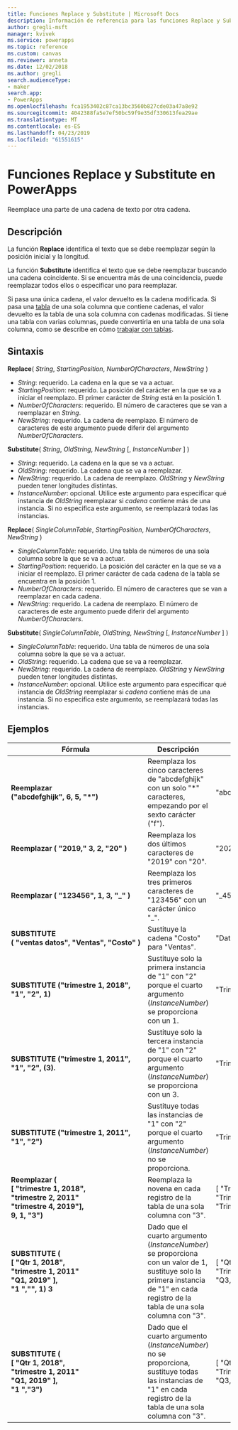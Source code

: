 ```yaml
---
title: Funciones Replace y Substitute | Microsoft Docs
description: Información de referencia para las funciones Replace y Substitute en PowerApps, incluida la sintaxis
author: gregli-msft
manager: kvivek
ms.service: powerapps
ms.topic: reference
ms.custom: canvas
ms.reviewer: anneta
ms.date: 12/02/2018
ms.author: gregli
search.audienceType:
- maker
search.app:
- PowerApps
ms.openlocfilehash: fca1953402c87ca13bc3560b827cde03a47a8e92
ms.sourcegitcommit: 4042388fa5e7ef50bc59f9e35df330613fea29ae
ms.translationtype: MT
ms.contentlocale: es-ES
ms.lasthandoff: 04/23/2019
ms.locfileid: "61551615"
---
```

# <a name="replace-and-substitute-functions-in-powerapps"></a>Funciones Replace y Substitute en PowerApps
Reemplace una parte de una cadena de texto por otra cadena.

## <a name="description"></a>Descripción
La función **Replace** identifica el texto que se debe reemplazar según la posición inicial y la longitud.  

La función **Substitute** identifica el texto que se debe reemplazar buscando una cadena coincidente. Si se encuentra más de una coincidencia, puede reemplazar todos ellos o especificar uno para reemplazar.

Si pasa una única cadena, el valor devuelto es la cadena modificada. Si pasa una [tabla](../working-with-tables.md) de una sola columna que contiene cadenas, el valor devuelto es la tabla de una sola columna con cadenas modificadas. Si tiene una tabla con varias columnas, puede convertirla en una tabla de una sola columna, como se describe en cómo [trabajar con tablas](../working-with-tables.md).

## <a name="syntax"></a>Sintaxis
**Replace**( *String*, *StartingPosition*, *NumberOfCharacters*, *NewString* )

* *String*: requerido. La cadena en la que se va a actuar.
* *StartingPosition*: requerido. La posición del carácter en la que se va a iniciar el reemplazo. El primer carácter de *String* está en la posición 1.
* *NumberOfCharacters*: requerido. El número de caracteres que se van a reemplazar en *String*.
* *NewString*: requerido. La cadena de reemplazo. El número de caracteres de este argumento puede diferir del argumento *NumberOfCharacters*.

**Substitute**( *String*, *OldString*, *NewString* [, *InstanceNumber* ] )

* *String*: requerido. La cadena en la que se va a actuar.
* *OldString*: requerido. La cadena que se va a reemplazar.
* *NewString*: requerido. La cadena de reemplazo. *OldString* y *NewString* pueden tener longitudes distintas.
* *InstanceNumber*: opcional. Utilice este argumento para especificar qué instancia de *OldString* reemplazar si *cadena* contiene más de una instancia. Si no especifica este argumento, se reemplazará todas las instancias.

**Replace**( *SingleColumnTable*, *StartingPosition*, *NumberOfCharacters*, *NewString* )

* *SingleColumnTable*: requerido. Una tabla de números de una sola columna sobre la que se va a actuar.
* *StartingPosition*: requerido. La posición del carácter en la que se va a iniciar el reemplazo.  El primer carácter de cada cadena de la tabla se encuentra en la posición 1.
* *NumberOfCharacters*: requerido. El número de caracteres que se van a reemplazar en cada cadena.
* *NewString*: requerido.  La cadena de reemplazo. El número de caracteres de este argumento puede diferir del argumento *NumberOfCharacters*.

**Substitute**( *SingleColumnTable*, *OldString*, *NewString* [, *InstanceNumber* ] )

* *SingleColumnTable*: requerido. Una tabla de números de una sola columna sobre la que se va a actuar.
* *OldString*: requerido.  La cadena que se va a reemplazar.
* *NewString*: requerido.  La cadena de reemplazo. *OldString* y *NewString* pueden tener longitudes distintas.
* *InstanceNumber*: opcional. Utilice este argumento para especificar qué instancia de *OldString* reemplazar si *cadena* contiene más de una instancia. Si no especifica este argumento, se reemplazará todas las instancias.

## <a name="examples"></a>Ejemplos

| Fórmula | Descripción | Resultado |
|---------|-------------|--------|
| **Reemplazar ("abcdefghijk",&nbsp;6,&nbsp;5,&nbsp;"*")** | Reemplaza los cinco caracteres de "abcdefghijk" con un solo "*" caracteres, empezando por el sexto carácter ("f"). | "abcde * k" |
| **Reemplazar (&nbsp;"2019,"&nbsp;3,&nbsp;2,&nbsp;"20"&nbsp;)** | Reemplaza los dos últimos caracteres de "2019" con "20". | "2020" |
| **Reemplazar (&nbsp;"123456",&nbsp;1,&nbsp;3,&nbsp;"_"&nbsp;)** | Reemplaza los tres primeros caracteres de "123456" con un carácter único "_". | "_456" | 
| **SUBSTITUTE (&nbsp;"ventas&nbsp;datos",&nbsp;"Ventas",&nbsp;"Costo"&nbsp;)** | Sustituye la cadena "Costo" para "Ventas". | "Datos de costo" | 
| **SUBSTITUTE ("trimestre&nbsp;1,&nbsp;2018", "1", "2", 1)** | Sustituye solo la primera instancia de "1" con "2" porque el cuarto argumento (*InstanceNumber*) se proporciona con un 1. |  "Trimestre 2, 2018" |
| **SUBSTITUTE ("trimestre&nbsp;1,&nbsp;2011", "1", "2", (3).** | Sustituye solo la tercera instancia de "1" con "2" porque el cuarto argumento (*InstanceNumber*) se proporciona con un 3. | "Trimestre 1, 2012" |
| **SUBSTITUTE ("trimestre&nbsp;1,&nbsp;2011", "1", "2")** | Sustituye todas las instancias de "1" con "2" porque el cuarto argumento (*InstanceNumber*) no se proporciona. | "Trimestre 2, 2022" |
| **Reemplazar (<br>[&nbsp;"trimestre&nbsp;1,&nbsp;2018",<br>"trimestre&nbsp;2,&nbsp;2011"<br>"trimestre&nbsp;4,&nbsp;2019"],<br>9, 1, "3")** | Reemplaza la novena en cada registro de la tabla de una sola columna con "3". | [&nbsp;"Trimestre&nbsp;3,&nbsp;2018",<br>"Trimestre&nbsp;3,&nbsp;2011",<br>"Trimestre&nbsp;3,&nbsp;2019"&nbsp;] |
| **SUBSTITUTE ( <br>[&nbsp;"Qtr&nbsp;1,&nbsp;2018",<br>"trimestre&nbsp;1,&nbsp;2011"<br>"Q1,&nbsp;2019"&nbsp;],<br>"1 ","", 1) 3** | Dado que el cuarto argumento (*InstanceNumber*) se proporciona con un valor de 1, sustituye solo la primera instancia de "1" en cada registro de la tabla de una sola columna con "3". | [&nbsp;"Qtr&nbsp;3,&nbsp;2018",<br>"Trimestre&nbsp;3,&nbsp;2011",<br>"Q3,&nbsp;2019"&nbsp;] |
| **SUBSTITUTE ( <br>[&nbsp;"Qtr&nbsp;1,&nbsp;2018",<br>"trimestre&nbsp;1,&nbsp;2011"<br>"Q1,&nbsp;2019"&nbsp;],<br>"1 ","3")** | Dado que el cuarto argumento (*InstanceNumber*) no se proporciona, sustituye todas las instancias de "1" en cada registro de la tabla de una sola columna con "3". | [&nbsp;"Qtr&nbsp;3,&nbsp;2038",<br>"Trimestre&nbsp;3,&nbsp;2033",<br>"Q3,&nbsp;2039"&nbsp;] |  
 


